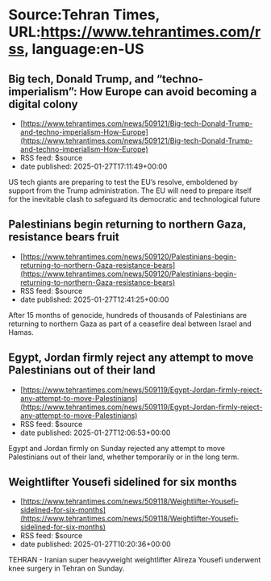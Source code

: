 # Source:Tehran Times, URL:https://www.tehrantimes.com/rss, language:en-US

## Big tech, Donald Trump, and “techno-imperialism”: How Europe can avoid becoming a digital colony
 - [https://www.tehrantimes.com/news/509121/Big-tech-Donald-Trump-and-techno-imperialism-How-Europe](https://www.tehrantimes.com/news/509121/Big-tech-Donald-Trump-and-techno-imperialism-How-Europe)
 - RSS feed: $source
 - date published: 2025-01-27T17:11:49+00:00

US tech giants are preparing to test the EU’s resolve, emboldened by support from the Trump administration. The EU will need to prepare itself for the inevitable clash to safeguard its democratic and technological future

## Palestinians begin returning to northern Gaza, resistance bears fruit
 - [https://www.tehrantimes.com/news/509120/Palestinians-begin-returning-to-northern-Gaza-resistance-bears](https://www.tehrantimes.com/news/509120/Palestinians-begin-returning-to-northern-Gaza-resistance-bears)
 - RSS feed: $source
 - date published: 2025-01-27T12:41:25+00:00

After 15 months of genocide, hundreds of thousands of Palestinians are returning to northern Gaza as part of a ceasefire deal between Israel and Hamas.

## Egypt, Jordan firmly reject any attempt to move Palestinians out of their land
 - [https://www.tehrantimes.com/news/509119/Egypt-Jordan-firmly-reject-any-attempt-to-move-Palestinians](https://www.tehrantimes.com/news/509119/Egypt-Jordan-firmly-reject-any-attempt-to-move-Palestinians)
 - RSS feed: $source
 - date published: 2025-01-27T12:06:53+00:00

Egypt and Jordan firmly on Sunday rejected any attempt to move Palestinians out of their land, whether temporarily or in the long term.

## Weightlifter Yousefi sidelined for six months
 - [https://www.tehrantimes.com/news/509118/Weightlifter-Yousefi-sidelined-for-six-months](https://www.tehrantimes.com/news/509118/Weightlifter-Yousefi-sidelined-for-six-months)
 - RSS feed: $source
 - date published: 2025-01-27T10:20:36+00:00

TEHRAN - Iranian super heavyweight weightlifter Alireza Yousefi underwent knee surgery in Tehran on Sunday.


